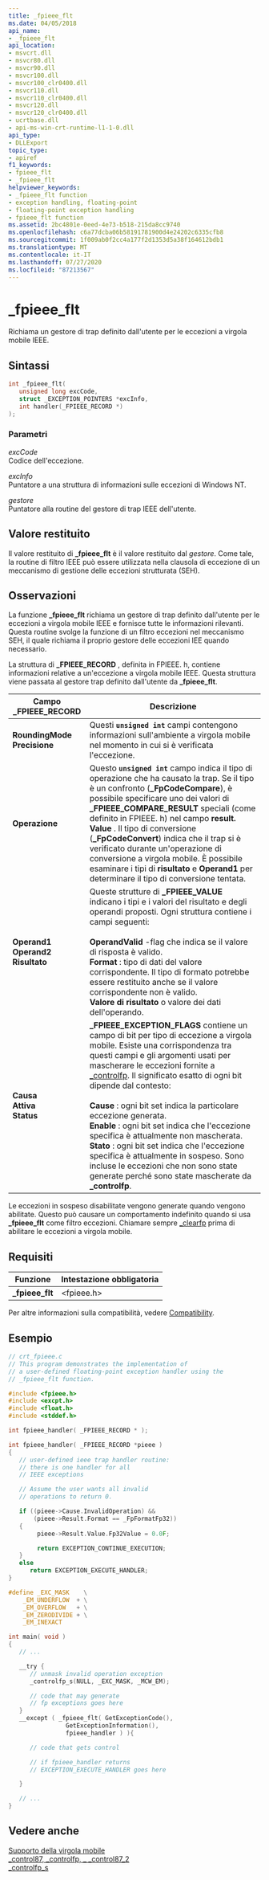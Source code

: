 ```yaml
---
title: _fpieee_flt
ms.date: 04/05/2018
api_name:
- _fpieee_flt
api_location:
- msvcrt.dll
- msvcr80.dll
- msvcr90.dll
- msvcr100.dll
- msvcr100_clr0400.dll
- msvcr110.dll
- msvcr110_clr0400.dll
- msvcr120.dll
- msvcr120_clr0400.dll
- ucrtbase.dll
- api-ms-win-crt-runtime-l1-1-0.dll
api_type:
- DLLExport
topic_type:
- apiref
f1_keywords:
- fpieee_flt
- _fpieee_flt
helpviewer_keywords:
- _fpieee_flt function
- exception handling, floating-point
- floating-point exception handling
- fpieee_flt function
ms.assetid: 2bc4801e-0eed-4e73-b518-215da8cc9740
ms.openlocfilehash: c6a77dcba06b58191781900d4e24202c6335cfb8
ms.sourcegitcommit: 1f009ab0f2cc4a177f2d1353d5a38f164612bdb1
ms.translationtype: MT
ms.contentlocale: it-IT
ms.lasthandoff: 07/27/2020
ms.locfileid: "87213567"
---
```

# <a name="_fpieee_flt"></a>_fpieee_flt

Richiama un gestore di trap definito dall'utente per le eccezioni a virgola mobile IEEE.

## <a name="syntax"></a>Sintassi

```C
int _fpieee_flt(
   unsigned long excCode,
   struct _EXCEPTION_POINTERS *excInfo,
   int handler(_FPIEEE_RECORD *)
);
```

### <a name="parameters"></a>Parametri

*excCode*<br/>
Codice dell'eccezione.

*excInfo*<br/>
Puntatore a una struttura di informazioni sulle eccezioni di Windows NT.

*gestore*<br/>
Puntatore alla routine del gestore di trap IEEE dell'utente.

## <a name="return-value"></a>Valore restituito

Il valore restituito di **_fpieee_flt** è il valore restituito dal *gestore*. Come tale, la routine di filtro IEEE può essere utilizzata nella clausola di eccezione di un meccanismo di gestione delle eccezioni strutturata (SEH).

## <a name="remarks"></a>Osservazioni

La funzione **_fpieee_flt** richiama un gestore di trap definito dall'utente per le eccezioni a virgola mobile IEEE e fornisce tutte le informazioni rilevanti. Questa routine svolge la funzione di un filtro eccezioni nel meccanismo SEH, il quale richiama il proprio gestore delle eccezioni IEE quando necessario.

La struttura di **_FPIEEE_RECORD** , definita in FPIEEE. h, contiene informazioni relative a un'eccezione a virgola mobile IEEE. Questa struttura viene passata al gestore trap definito dall'utente da **_fpieee_flt**.

|Campo _FPIEEE_RECORD|Descrizione|
|----------------------------|-----------------|
|**RoundingMode**<br/>**Precisione**|Questi **`unsigned int`** campi contengono informazioni sull'ambiente a virgola mobile nel momento in cui si è verificata l'eccezione.|
|**Operazione**|Questo **`unsigned int`** campo indica il tipo di operazione che ha causato la trap. Se il tipo è un confronto (**_FpCodeCompare**), è possibile specificare uno dei valori di **_FPIEEE_COMPARE_RESULT** speciali (come definito in FPIEEE. h) nel campo **result. Value** . Il tipo di conversione (**_FpCodeConvert**) indica che il trap si è verificato durante un'operazione di conversione a virgola mobile. È possibile esaminare i tipi di **risultato** e **Operand1** per determinare il tipo di conversione tentata.|
|**Operand1**<br/>**Operand2**<br/>**Risultato**|Queste strutture di **_FPIEEE_VALUE** indicano i tipi e i valori del risultato e degli operandi proposti. Ogni struttura contiene i campi seguenti:<br /><br /> **OperandValid** -flag che indica se il valore di risposta è valido.<br />**Format** : tipo di dati del valore corrispondente. Il tipo di formato potrebbe essere restituito anche se il valore corrispondente non è valido.<br />**Valore di risultato** o valore dei dati dell'operando.|
|**Causa**<br/>**Attiva**<br/>**Status**|**_FPIEEE_EXCEPTION_FLAGS** contiene un campo di bit per tipo di eccezione a virgola mobile. Esiste una corrispondenza tra questi campi e gli argomenti usati per mascherare le eccezioni fornite a [_controlfp](control87-controlfp-control87-2.md). Il significato esatto di ogni bit dipende dal contesto:<br /><br /> **Cause** : ogni bit set indica la particolare eccezione generata.<br />**Enable** : ogni bit set indica che l'eccezione specifica è attualmente non mascherata.<br />**Stato** : ogni bit set indica che l'eccezione specifica è attualmente in sospeso. Sono incluse le eccezioni che non sono state generate perché sono state mascherate da **_controlfp**.|

Le eccezioni in sospeso disabilitate vengono generate quando vengono abilitate. Questo può causare un comportamento indefinito quando si usa **_fpieee_flt** come filtro eccezioni. Chiamare sempre [_clearfp](clear87-clearfp.md) prima di abilitare le eccezioni a virgola mobile.

## <a name="requirements"></a>Requisiti

|Funzione|Intestazione obbligatoria|
|--------------|---------------------|
|**_fpieee_flt**|\<fpieee.h>|

Per altre informazioni sulla compatibilità, vedere [Compatibility](../../c-runtime-library/compatibility.md).

## <a name="example"></a>Esempio

```C
// crt_fpieee.c
// This program demonstrates the implementation of
// a user-defined floating-point exception handler using the
// _fpieee_flt function.

#include <fpieee.h>
#include <excpt.h>
#include <float.h>
#include <stddef.h>

int fpieee_handler( _FPIEEE_RECORD * );

int fpieee_handler( _FPIEEE_RECORD *pieee )
{
   // user-defined ieee trap handler routine:
   // there is one handler for all
   // IEEE exceptions

   // Assume the user wants all invalid
   // operations to return 0.

   if ((pieee->Cause.InvalidOperation) &&
       (pieee->Result.Format == _FpFormatFp32))
   {
        pieee->Result.Value.Fp32Value = 0.0F;

        return EXCEPTION_CONTINUE_EXECUTION;
   }
   else
      return EXCEPTION_EXECUTE_HANDLER;
}

#define _EXC_MASK    \
    _EM_UNDERFLOW  + \
    _EM_OVERFLOW   + \
    _EM_ZERODIVIDE + \
    _EM_INEXACT

int main( void )
{
   // ...

   __try {
      // unmask invalid operation exception
      _controlfp_s(NULL, _EXC_MASK, _MCW_EM);

      // code that may generate
      // fp exceptions goes here
   }
   __except ( _fpieee_flt( GetExceptionCode(),
                GetExceptionInformation(),
                fpieee_handler ) ){

      // code that gets control

      // if fpieee_handler returns
      // EXCEPTION_EXECUTE_HANDLER goes here

   }

   // ...
}
```

## <a name="see-also"></a>Vedere anche

[Supporto della virgola mobile](../../c-runtime-library/floating-point-support.md)<br/>
[_control87, _controlfp, \_ _control87_2](control87-controlfp-control87-2.md)<br/>
[_controlfp_s](controlfp-s.md)<br/>
